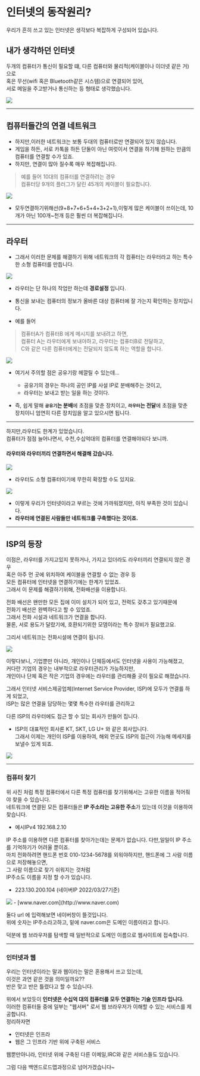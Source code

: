 # 인터넷의 동작원리?

우리가 흔히 쓰고 있는 인터넷은 생각보다 복잡하게 구성되어 있습니다.



## 내가 생각하던 인터넷

두개의 컴퓨터가 통신이 필요할 떄, 다른 컴퓨터와 물리적(케이블이나 이더넷 같은 거)으로  
혹은 무선(wifi 혹은 Bluetooth같은 시스템)으로 연결되어 있어,  
서로 메일을 주고받거나 통신하는 등 형태로 생각했습니다.

<img src ="justInternetConnect.png">

---

## 컴퓨터들간의 연결 네트워크

 - 하지만,이러한 네트워크는 보통 두대의 컴퓨터로만 연결되어 있지 않습니다.  
 - 게임을 하든, 서로 카톡을 하든 단둘이 아닌 여럿이서 연결을 하기해 원하는 만큼의 컴퓨터를 연결할 수가 있죠.  
 - 하지만, 연결이 많아 질수록 매우 복잡해집니다.

> 예를 들어 10대의 컴퓨터를 연결하려는 경우  
> 컴퓨터당 9개의 플러그가 달린 45개의 케이블이 필요합니다.

<img src = " MultipleNetworks.png">

 - 모두연결하기위해선(9+8+7+6+5+4+3+2+1),이렇게 많은 케이블이 쓰이는데, 10개가 아닌 100개~천개 등은 훨씬 더 복잡해집니다.

---

## 라우터

 - 그래서 이러한 문제를 해결하기 위해 네트워크의 각 컴퓨터는 라우터라고 하는 특수한 소형 컴퓨터를 만듭니다.

<img src = " router.png">

- 라우터는 단 하나의 작업만 하는데 **경로설정** 입니다.

- 통신을 보내는 컴퓨터의 정보가 올바른 대상 컴퓨터에 잘 가는지 확인하는 장치입니다.

- 예를 들어
> 컴퓨터A가 컴퓨터B 에게 메시지를 보내려고 하면,   
> 컴퓨터 A는 라우터에게 보내야하고, 라우터는 컴퓨터B로 전달하고,   
> C와 같은 다른 컴퓨터에게는 전달되지 않도록 하는 역할을 합니다.

<img src = " routerRole.png">

 - 여기서 주의할 점은 공유기랑 헤깔릴 수 있는데...  
    - 공유기의 경우는 하나의 공인 IP를 사설 IP로 분배해주는 것이고,  
    - 라우터는 보내고 받는 일을 하는 것이다.

 - 즉, 쉽게 말해 **`공유기`는 분배**에 초점을 맞춘 장치이고, **`라우터`는 전달**에 초점을 맞춘 장치이니 엄연히 다른 장치임을 알고 있으시면 됩니다.

--- 
하지만,라우터도 한계가 있었습니다.  
컴퓨터가 점점 늘어나면서, 수천,수십억대의 컴퓨터를 연결해야되다 보니까.

#### 라우터와 라우터끼리 연결하면서 해결해 갔습니다.

<img src = " routerConnectTwo.png">

 - 라우터도 소형 컴퓨터이기에 무한히 확장할 수도 있지요.

<img src = "routerConnectInfinit.png">

 - 이렇게 우리가 인터넷이라고 부르는 것에 가까워졌지만, 아직 부족한 것이 있습니다.  
 - **라우터에 연결된 사람들만 네트워크를 구축했다는 것이죠.**

---

## ISP의 등장

이점은, 라우터를 가지고있지 못하거나, 가지고 있더라도 라우터끼리 연결되지 않은 경우  
혹은 아주 먼 곳에 위치하여 케이블을 연결할 수 없는 경우 등  
모든 컴퓨터에 인터넷을 연결하기에는 한계가 있었죠.  
그래서 이 문제를 해결하기위해, 전화배선을 이용합니다.

전화 배선은 왠만한 모든 집에 이미 설치가 되어 있고, 전력도 갖추고 있기때문에  
전화기 배선은 완벽하다고 할 수 있었죠.  
그래서 전화 시설과 네트워크가 연결을 합니다.  
물론, 서로 용도가 달랐기에, 호환되기위한 모뎀이라는 특수 장비가 필요했고요.

그리서 네트워크는 전화시설에 연결이 됩니다.

<img src = "routerConnectInfinit.png">
  
이렇다보니, 기업뿐만 아니라, 개인이나 단체등에서도 인터넷을 사용이 가능해졌고,  
커다란 기업의 경우는 내부적으로 라우터관리가 가능하지만,  
개인이나 단체 혹은 작은 기업의 경우에는 라우터를 관리해줄 곳이 필요로 해졌습니다.

그래서 인터넷 서비스제공업체(Internet Service Provider, ISP)에 모두가 연결를 하게 되었고,  
ISP는 많은 연결을 담당하는 몇몇 특수한 라우터를 관리하고

다른 ISP의 라우터에도 접근 할 수 있는 회사가 만들어 집니다.

-   ISP의 대표적인 회사론 KT, SKT, LG U+ 와 같은 회사입니다.  
    그래서 이제는 개인이 ISP를 이용하여, 해외 먼곳도 ISP의 접근이 가능해 메세지를 보낼수 있게 되죠.

<img src = "routerConnectInfinit.png">

---

### 컴퓨터 찾기

위 사진 처럼 특정 컴퓨터에서 다른 특정 컴퓨터를 찾기위해서는 고유한 이름을 적어줘야 찾을 수 있습니다.  
네트워크에 연결된 모든 컴퓨터들은 **IP 주소라는 고유한 주소**가 있는데 이것을 이용하여 찾습니다.

-   예시IPv4 192.168.2.10

IP 주소를 이용하면 다른 컴퓨터를 찾아가는데는 문제가 없습니다. 다만,일일이 IP 주소를 기억하기가 어려울 뿐이죠.  
마치 전화하려면 핸드폰 번호 010-1234-5678를 외워야하지만, 핸드폰에 그 사람 이름으로 저장해놓으면,  
그 사람 이름으로 찾기 쉬워지는 것처럼  
IP주소도 이름을 지정 할 수가 있습니다.

-   223.130.200.104 (네이버IP 2022/03/27기준)  
<img src = "routerConnectInfinit.png">
-   [www.naver.com](http://www.naver.com)

둘다 url 에 입력해보면 네이버창이 뜰것입니다.  
위에 숫자는 IP주소라고하고, 밑에 naver.com은 도메인 이름이라고 합니다.

덕분에 웹 브라우저를 탐색할 때 일반적으로 도메인 이름으로 웹사이트에 접속합니다.

---

### 인터넷과 웹

우리는 인터넷이라는 말과 웹이라는 말은 혼용해서 쓰고 있는데,  
이것은 과연 같은 것을 의미일까요??  
반은 맞고 반은 틀렸다고 할 수 있습니다.

위에서 보았듯이 **인터넷은 수십억 대의 컴퓨터를 모두 연결하는 기술 인프라 입니다.**  
이러한 컴퓨터들 중에 일부는 "웹서버" 로서 웹 브라우저가 이해할 수 있는 서비스를 제공합니다.  
정리하자면

-   인터넷은 인프라
-   웹은 그 인프라 기반 위에 구축된 서비스

웹뿐만아니라, 인터넷 위에 구축된 다른 이메일,IRC와 같은 서비스들도 있습니다.

그럼 다음 백엔드로드맵과정으로 넘어가겠습니다~
